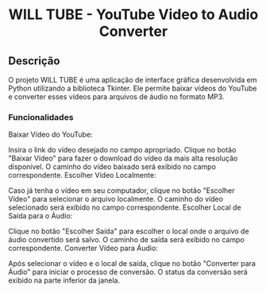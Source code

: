 <h1 align="center">WILL TUBE - YouTube Video to Audio Converter</h1>
<h2>Descrição</h2>
<p>O projeto WILL TUBE é uma aplicação de interface gráfica desenvolvida em Python utilizando a biblioteca Tkinter. Ele permite baixar vídeos do YouTube e converter esses vídeos para arquivos de áudio no formato MP3.</p>
<h3>Funcionalidades</h3>
<p>Baixar Vídeo do YouTube:

Insira o link do vídeo desejado no campo apropriado.
Clique no botão "Baixar Vídeo" para fazer o download do vídeo da mais alta resolução disponível.
O caminho do vídeo baixado será exibido no campo correspondente.
Escolher Vídeo Localmente:

Caso já tenha o vídeo em seu computador, clique no botão "Escolher Vídeo" para selecionar o arquivo localmente.
O caminho do vídeo selecionado será exibido no campo correspondente.
Escolher Local de Saída para o Áudio:

Clique no botão "Escolher Saída" para escolher o local onde o arquivo de áudio convertido será salvo.
O caminho de saída será exibido no campo correspondente.
Converter Vídeo para Áudio:

Após selecionar o vídeo e o local de saída, clique no botão "Converter para Áudio" para iniciar o processo de conversão.
O status da conversão será exibido na parte inferior da janela.</p>
